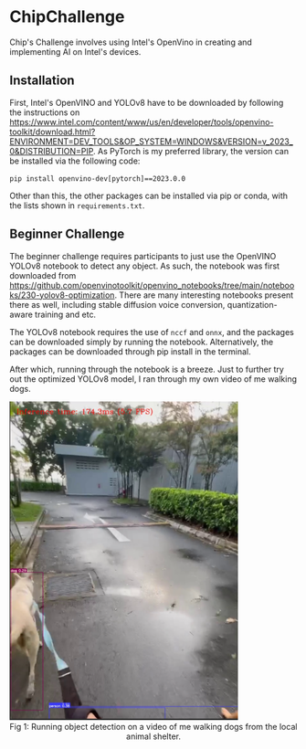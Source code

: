 # ChipChallenge
Chip's Challenge involves using Intel's OpenVino in creating and implementing 
AI on Intel's devices.

## Installation
First, Intel's OpenVINO and YOLOv8 have to be downloaded by following the 
instructions on https://www.intel.com/content/www/us/en/developer/tools/openvino-toolkit/download.html?ENVIRONMENT=DEV_TOOLS&OP_SYSTEM=WINDOWS&VERSION=v_2023_0&DISTRIBUTION=PIP.
As PyTorch is my preferred library, the version can be installed via the
following code:
```
pip install openvino-dev[pytorch]==2023.0.0
```
Other than this, the other packages can be installed via pip or conda, with the
lists shown in `requirements.txt`.

## Beginner Challenge
The beginner challenge requires participants to just use the OpenVINO YOLOv8 
notebook to detect any object. As such, the notebook was first downloaded from
https://github.com/openvinotoolkit/openvino_notebooks/tree/main/notebooks/230-yolov8-optimization.
There are many interesting notebooks present there as well, including stable 
diffusion voice conversion, quantization-aware training and etc.

The YOLOv8 notebook requires the use of `nccf` and `onnx`, and the packages can
be downloaded simply by running the notebook. Alternatively, the packages can 
be downloaded through pip install in the terminal. 

After which, running through the notebook is a breeze. Just to further try out 
the optimized YOLOv8 model, I ran through my own video of me walking dogs.

<img src="https://github.com/CongSheng/ChipChallenge/blob/0434809d8809ebb385f9d92a234a28abc3e80cc3/images/primprim_snip.png" width="400" alt="Walking dog with YOLOv8">
<center>Fig 1: Running object detection on a video of me walking dogs from the local animal shelter.</center>

<!-- <img src="https://github.com/CongSheng/ChipChallenge/blob/0434809d8809ebb385f9d92a234a28abc3e80cc3/images/primprim_snip.png" width="400" alt="Walking dog with YOLOv8 - Failed example">
<center>Fig 1: At the same time, one has to admit that even SOTA classifier has its bad days.</center> -->